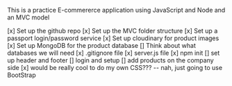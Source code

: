 This is a practice E-commererce application using JavaScript and Node and an MVC model

[x]  Set up the github repo
[x]  Set up the MVC folder structure
[x]  Set up a passport login/password service
[x]  Set up cloudinary for product images
[x]  Set up MongoDB for the product database
[]  Think about what databases we will need
[x]  .gitignore file
[x]  server.js file
[x]   npm init
[]  set up header and footer
[]  login and setup
[]  add products on the company side
[x]  would be really cool to do my own CSS??? -- nah, just going to use BootStrap
